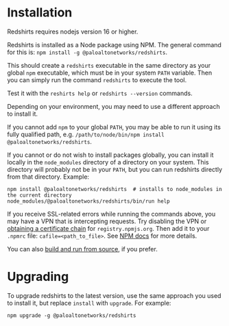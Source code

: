 # Installation

Redshirts requires nodejs version 16 or higher.

Redshirts is installed as a Node package using NPM. The general command for this is: `npm install -g @paloaltonetworks/redshirts`.

This should create a `redshirts` executable in the same directory as your global `npm` executable, which must be in your system `PATH` variable. Then you can simply run the command `redshirts` to execute the tool.

Test it with the `reshirts help` or `redshirts --version` commands.

Depending on your environment, you may need to use a different approach to install it.

If you cannot add `npm` to your global `PATH`, you may be able to run it using its fully qualified path, e.g. `/path/to/node/bin/npm install @paloaltonetworks/redshirts`.

If you cannot or do not wish to install packages globally, you can install it locally in the `node_modules` directory of a directory on your system. This directory will probably not be in your `PATH`, but you can run redshirts directly from that directory. Example:

```
npm install @paloaltonetworks/redshirts  # installs to node_modules in the current directory
node_modules/@paloaltonetworks/redshirts/bin/run help
```

If you receive SSL-related errors while running the commands above, you may have a VPN that is intercepting requests. Try disabling the VPN or [obtaining a certificate chain](https://www.baeldung.com/linux/ssl-certificates) for `registry.npmjs.org`. Then add it to your `.npmrc` file: `cafile=<path_to_file>`. See [NPM docs](https://docs.npmjs.com/cli/v9/using-npm/config#npmrc-files) for more details.

You can also [build and run from source](./run-from-source.md), if you prefer.

# Upgrading

To upgrade redshirts to the latest version, use the same approach you used to install it, but replace `install` with `upgrade`. For example:

```
npm upgrade -g @paloaltonetworks/redshirts
```
